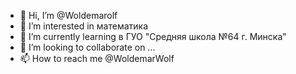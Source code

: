 - 👋 Hi, I’m @Woldemarolf
- 👀 I’m interested in  математика
- 🌱 I’m currently learning  в ГУО "Средняя школа №64 г. Минска"
- 💞️ I’m looking to collaborate on ...
- 📫 How to reach me  @WoldemarWolf

<!---
Woldemarolf/Woldemarolf is a ✨ special ✨ repository because its `README.md` (this file) appears on your GitHub profile.
You can click the Preview link to take a look at your changes.
--->
